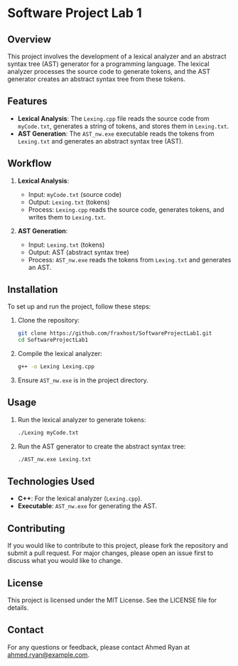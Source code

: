 # Software Project Lab 1

## Overview
This project involves the development of a lexical analyzer and an abstract syntax tree (AST) generator for a programming language. The lexical analyzer processes the source code to generate tokens, and the AST generator creates an abstract syntax tree from these tokens.

## Features
- **Lexical Analysis**: The `Lexing.cpp` file reads the source code from `myCode.txt`, generates a string of tokens, and stores them in `Lexing.txt`.
- **AST Generation**: The `AST_nw.exe` executable reads the tokens from `Lexing.txt` and generates an abstract syntax tree (AST).

## Workflow
1. **Lexical Analysis**:
    - Input: `myCode.txt` (source code)
    - Output: `Lexing.txt` (tokens)
    - Process: `Lexing.cpp` reads the source code, generates tokens, and writes them to `Lexing.txt`.

2. **AST Generation**:
    - Input: `Lexing.txt` (tokens)
    - Output: AST (abstract syntax tree)
    - Process: `AST_nw.exe` reads the tokens from `Lexing.txt` and generates an AST.

## Installation
To set up and run the project, follow these steps:

1. Clone the repository:
    ```bash
    git clone https://github.com/fraxhost/SoftwareProjectLab1.git
    cd SoftwareProjectLab1
    ```

2. Compile the lexical analyzer:
    ```bash
    g++ -o Lexing Lexing.cpp
    ```

3. Ensure `AST_nw.exe` is in the project directory.

## Usage
1. Run the lexical analyzer to generate tokens:
    ```bash
    ./Lexing myCode.txt
    ```

2. Run the AST generator to create the abstract syntax tree:
    ```bash
    ./AST_nw.exe Lexing.txt
    ```

## Technologies Used
- **C++**: For the lexical analyzer (`Lexing.cpp`).
- **Executable**: `AST_nw.exe` for generating the AST.

## Contributing
If you would like to contribute to this project, please fork the repository and submit a pull request. For major changes, please open an issue first to discuss what you would like to change.

## License
This project is licensed under the MIT License. See the LICENSE file for details.

## Contact
For any questions or feedback, please contact Ahmed Ryan at ahmed.ryan@example.com.

